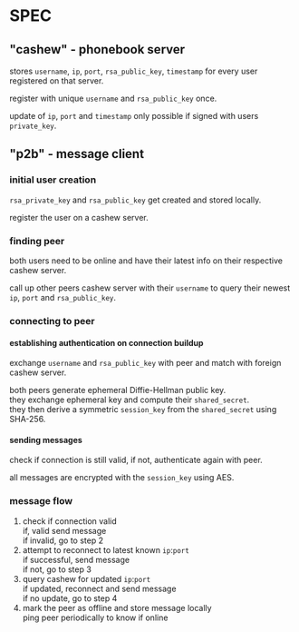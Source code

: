 # SPEC

## "cashew" - phonebook server

stores `username`, `ip`, `port`, `rsa_public_key`, `timestamp` for every user registered on that server.

register with unique `username` and `rsa_public_key` once.

update of `ip`, `port` and `timestamp` only possible if signed with users `private_key`.

## "p2b" - message client

### initial user creation

`rsa_private_key` and `rsa_public_key` get created and stored locally.

register the user on a cashew server.

### finding peer

both users need to be online and have their latest info on their respective cashew server.  

call up other peers cashew server with their `username` to query their newest `ip`, `port` and `rsa_public_key`.

### connecting to peer

#### establishing authentication on connection buildup

exchange `username` and `rsa_public_key` with peer and match with foreign cashew server.

both peers generate ephemeral Diffie-Hellman public key.  
they exchange ephemeral key and compute their `shared_secret`.  
they then derive a symmetric `session_key` from the `shared_secret` using SHA-256.

#### sending messages

check if connection is still valid, if not, authenticate again with peer.

all messages are encrypted with the `session_key` using AES.

### message flow

1. check if connection valid  
if, valid send message  
if invalid, go to step 2
2. attempt to reconnect to latest known `ip`:`port`  
if successful, send message  
if not, go to step 3
3. query cashew for updated `ip`:`port`  
if updated, reconnect and send message  
if no update, go to step 4
4. mark the peer as offline and store message locally  
ping peer periodically to know if online